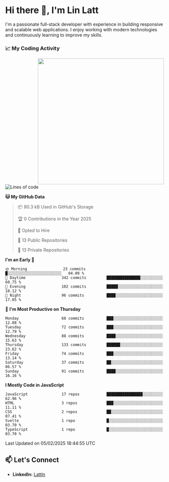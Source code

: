 # Hi there 👋, I'm Lin Latt

I'm a passionate full-stack developer with experience in building responsive and scalable web applications. I enjoy working with modern technologies and continuously learning to improve my skills.

### 📈 My Coding Activity 
<img src="https://github.com/user-attachments/assets/6cec4854-3eec-4600-9120-9be1d3cb2bfe"  width="400px" align="right">

<!--START_SECTION:waka-->
![Lines of code](https://img.shields.io/badge/From%20Hello%20World%20I%27ve%20Written-304.6%20thousand%20lines%20of%20code-blue)

**🐱 My GitHub Data** 

> 📦 80.3 kB Used in GitHub's Storage 
 > 
> 🏆 0 Contributions in the Year 2025
 > 
> 💼 Opted to Hire
 > 
> 📜 13 Public Repositories 
 > 
> 🔑 13 Private Repositories 
 > 
**I'm an Early 🐤** 

```text
🌞 Morning                23 commits          █░░░░░░░░░░░░░░░░░░░░░░░░   04.09 % 
🌆 Daytime                342 commits         ███████████████░░░░░░░░░░   60.75 % 
🌃 Evening                102 commits         █████░░░░░░░░░░░░░░░░░░░░   18.12 % 
🌙 Night                  96 commits          ████░░░░░░░░░░░░░░░░░░░░░   17.05 % 
```
📅 **I'm Most Productive on Thursday** 

```text
Monday                   68 commits          ███░░░░░░░░░░░░░░░░░░░░░░   12.08 % 
Tuesday                  72 commits          ███░░░░░░░░░░░░░░░░░░░░░░   12.79 % 
Wednesday                88 commits          ████░░░░░░░░░░░░░░░░░░░░░   15.63 % 
Thursday                 133 commits         ██████░░░░░░░░░░░░░░░░░░░   23.62 % 
Friday                   74 commits          ███░░░░░░░░░░░░░░░░░░░░░░   13.14 % 
Saturday                 37 commits          ██░░░░░░░░░░░░░░░░░░░░░░░   06.57 % 
Sunday                   91 commits          ████░░░░░░░░░░░░░░░░░░░░░   16.16 % 
```


**I Mostly Code in JavaScript** 

```text
JavaScript               17 repos            ████████████████░░░░░░░░░   62.96 % 
HTML                     3 repos             ███░░░░░░░░░░░░░░░░░░░░░░   11.11 % 
CSS                      2 repos             ██░░░░░░░░░░░░░░░░░░░░░░░   07.41 % 
Svelte                   1 repo              █░░░░░░░░░░░░░░░░░░░░░░░░   03.70 % 
TypeScript               1 repo              █░░░░░░░░░░░░░░░░░░░░░░░░   03.70 % 
```




 Last Updated on 05/02/2025 18:44:55 UTC
<!--END_SECTION:waka-->

## 📫 Let's Connect

- **LinkedIn:** [Lattln](https://linkedin.com/in/lin-latt)
<!-- - **Portfolio:** [Your Portfolio](https://yourportfolio.com) -->

